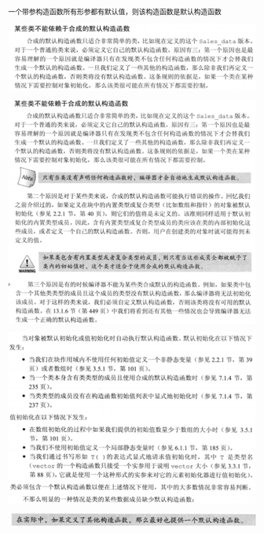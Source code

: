 一个带参构造函数所有形参都有默认值，则该构造函数是默认构造函数

![Alt text](image/image2/Image-9.png)

![Alt text](image/image2/Image-10.png)

![Alt text](image/image2/Image-11.png)

![Alt text](image/image2/Image-12.png)
